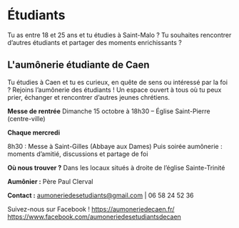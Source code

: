 # Étudiants

Tu as entre 18 et 25 ans et tu étudies à Saint-Malo ? Tu souhaites rencontrer d’autres étudiants et partager des moments enrichissants ?

## L'aumônerie étudiante de Caen

Tu étudies à Caen et tu es curieux, en quête de sens ou intéressé par la foi ?
Rejoins l’aumônerie des étudiants !
Un espace ouvert à tous où tu peux prier, échanger et rencontrer d’autres jeunes chrétiens.

**Messe de rentrée**
Dimanche 15 octobre à 18h30 – Église Saint-Pierre (centre-ville)

**Chaque mercredi**

8h30 : Messe à Saint-Gilles (Abbaye aux Dames)
Puis soirée aumônerie : moments d’amitié, discussions et partage de foi

**Où nous trouver ?**
Dans les locaux situés à droite de l’église Sainte-Trinité

**Aumônier :** Père Paul Clerval

**Contact :**
aumoneriedesetudiants@gmail.com | 06 58 24 52 36

Suivez-nous sur Facebook !
https://aumoneriedecaen.fr/
https://www.facebook.com/aumoneriedesetudiantsdecaen

